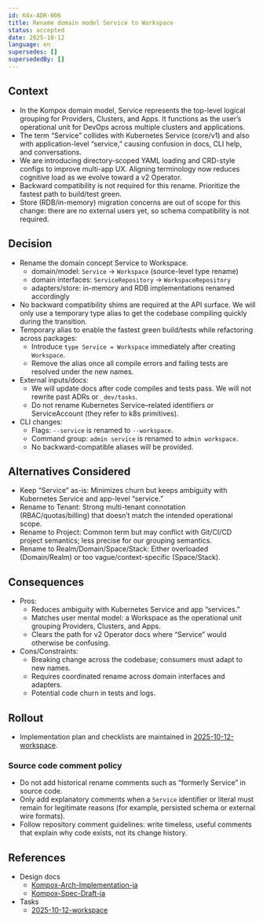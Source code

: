 ```yaml
---
id: K4x-ADR-006
title: Rename domain model Service to Workspace
status: accepted
date: 2025-10-12
language: en
supersedes: []
supersededBy: []
---
```


## Context

- In the Kompox domain model, Service represents the top-level logical grouping for Providers, Clusters, and Apps. It functions as the user’s operational unit for DevOps across multiple clusters and applications.
- The term “Service” collides with Kubernetes Service (core/v1) and also with application-level “service,” causing confusion in docs, CLI help, and conversations.
- We are introducing directory-scoped YAML loading and CRD-style configs to improve multi-app UX. Aligning terminology now reduces cognitive load as we evolve toward a v2 Operator.
- Backward compatibility is not required for this rename. Prioritize the fastest path to build/test green.
- Store (RDB/in-memory) migration concerns are out of scope for this change: there are no external users yet, so schema compatibility is not required.

## Decision

- Rename the domain concept Service to Workspace.
  - domain/model: `Service` → `Workspace` (source-level type rename)
  - domain interfaces: `ServiceRepository` → `WorkspaceRepository`
  - adapters/store: in-memory and RDB implementations renamed accordingly
- No backward compatibility shims are required at the API surface. We will only use a temporary type alias to get the codebase compiling quickly during the transition.
- Temporary alias to enable the fastest green build/tests while refactoring across packages:
  - Introduce `type Service = Workspace` immediately after creating `Workspace`.
  - Remove the alias once all compile errors and failing tests are resolved under the new names.
- External inputs/docs:
  - We will update docs after code compiles and tests pass. We will not rewrite past ADRs or `_dev/tasks`.
  - Do not rename Kubernetes Service–related identifiers or ServiceAccount (they refer to k8s primitives).
 - CLI changes:
   - Flags: `--service` is renamed to `--workspace`.
   - Command group: `admin service` is renamed to `admin workspace`.
   - No backward-compatible aliases will be provided.

## Alternatives Considered

- Keep “Service” as-is: Minimizes churn but keeps ambiguity with Kubernetes Service and app-level “service.”
- Rename to Tenant: Strong multi-tenant connotation (RBAC/quotas/billing) that doesn’t match the intended operational scope.
- Rename to Project: Common term but may conflict with Git/CI/CD project semantics; less precise for our grouping semantics.
- Rename to Realm/Domain/Space/Stack: Either overloaded (Domain/Realm) or too vague/context-specific (Space/Stack).

## Consequences

- Pros:
  - Reduces ambiguity with Kubernetes Service and app “services.”
  - Matches user mental model: a Workspace as the operational unit grouping Providers, Clusters, and Apps.
  - Clears the path for v2 Operator docs where “Service” would otherwise be confusing.
- Cons/Constraints:
  - Breaking change across the codebase; consumers must adapt to new names.
  - Requires coordinated rename across domain interfaces and adapters.
  - Potential code churn in tests and logs.

## Rollout

- Implementation plan and checklists are maintained in [2025-10-12-workspace].

### Source code comment policy

- Do not add historical rename comments such as “formerly Service” in source code.
- Only add explanatory comments when a `Service` identifier or literal must remain for legitimate reasons (for example, persisted schema or external wire formats).
- Follow repository comment guidelines: write timeless, useful comments that explain why code exists, not its change history.

## References

- Design docs
  - [Kompox-Arch-Implementation-ja]
  - [Kompox-Spec-Draft-ja]
- Tasks
  - [2025-10-12-workspace]

[Kompox-Arch-Implementation-ja]: ../v1/Kompox-Arch-Implementation.ja.md
[Kompox-Spec-Draft-ja]: ../v1/Kompox-Spec-Draft.ja.md
[2025-10-12-workspace]: ../../_dev/tasks/2025-10-12-workspace.ja.md
